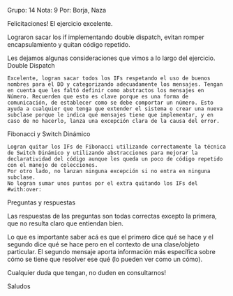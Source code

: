 Grupo: 14
Nota: 9
Por: Borja, Naza

Felicitaciones! El ejercicio excelente.

Lograron sacar los if implementando double dispatch, evitan romper encapsulamiento y quitan código repetido.

Les dejamos algunas consideraciones que vimos a lo largo del ejercicio.
Double Dispatch

    Excelente, logran sacar todos los IFs respetando el uso de buenos nombres para el DD y categorizando adecuadamente los mensajes. Tengan en cuenta que les faltó definir como abstractos los mensajes en Número. Recuerden que esto es clave porque es una forma de comunicación, de establecer como se debe comportar un número. Esto ayuda a cualquier que tenga que extender el sistema o crear una nueva subclase porque le indica qué mensajes tiene que implementar, y en caso de no hacerlo, lanza una excepción clara de la causa del error.

Fibonacci y Switch Dinámico

    Logran quitar los IFs de Fibonacci utilizando correctamente la técnica de Switch Dinámico y utilizando abstracciones para mejorar la declaratividad del código aunque les queda un poco de código repetido con el manejo de colecciones.
    Por otro lado, no lanzan ninguna excepción si no entra en ninguna subclase.
    No logran sumar unos puntos por el extra quitando los IFs del #with:over:

Preguntas y respuestas

Las respuestas de las preguntas son todas correctas excepto la primera, que no resulta claro que entiendan bien.

Lo que es importante saber acá es que el primero dice qué se hace y el segundo dice qué se hace pero en el contexto de una clase/objeto particular. El segundo mensaje aporta información más específica sobre cómo se tiene que resolver ese qué (lo pueden ver como un cómo).

Cualquier duda que tengan, no duden en consultarnos!

Saludos

